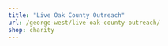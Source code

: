 ```yaml
---
title: "Live Oak County Outreach"
url: /george-west/live-oak-county-outreach/
shop: charity
---
```

